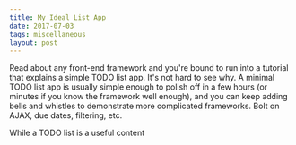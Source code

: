 ```yaml
---
title: My Ideal List App
date: 2017-07-03
tags: miscellaneous
layout: post
---
```


Read about any front-end framework and you're bound to run into a tutorial that
explains a simple TODO list app. It's not hard to see why. A minimal TODO list
app is usually simple enough to polish off in a few hours (or minutes if you
know the framework well enough), and you can keep adding bells and whistles to
demonstrate more complicated frameworks. Bolt on AJAX, due dates, filtering, etc.

While a TODO list is a useful content 
